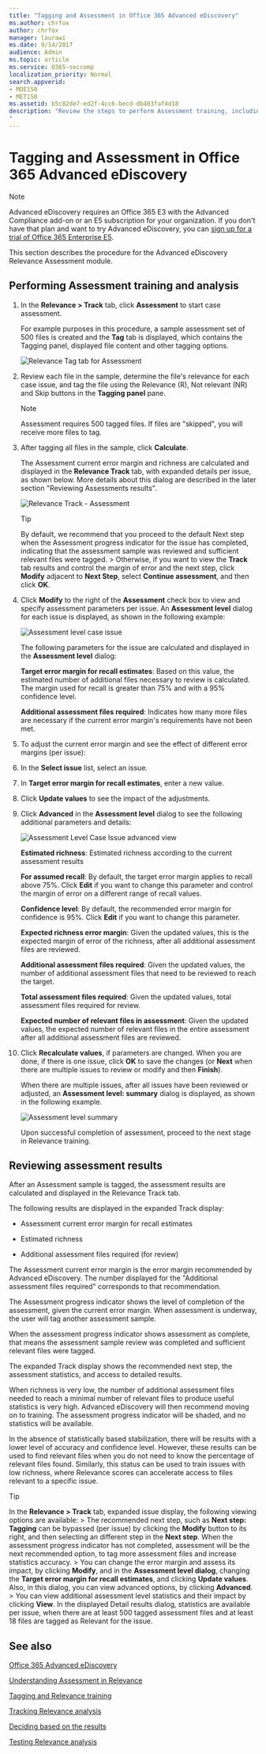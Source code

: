 ```yaml
---
title: "Tagging and Assessment in Office 365 Advanced eDiscovery"
ms.author: chrfox
author: chrfox
manager: laurawi
ms.date: 9/14/2017
audience: Admin
ms.topic: article
ms.service: O365-seccomp
localization_priority: Normal
search.appverid: 
- MOE150
- MET150
ms.assetid: b5c82de7-ed2f-4cc6-becd-db403faf4d18
description: "Review the steps to perform Assessment training, including tagging files, and reviewing assessment results in Office 365 Advanced eDiscovery.
"
---
```


# Tagging and Assessment in Office 365 Advanced eDiscovery

> [!NOTE]
> Advanced eDiscovery requires an Office 365 E3 with the Advanced Compliance add-on or an E5 subscription for your organization. If you don't have that plan and want to try Advanced eDiscovery, you can [sign up for a trial of Office 365 Enterprise E5](https://go.microsoft.com/fwlink/p/?LinkID=698279). 
  
This section describes the procedure for the Advanced eDiscovery Relevance Assessment module. 
  
## Performing Assessment training and analysis

1. In the **Relevance \> Track** tab, click **Assessment** to start case assessment. 
    
    For example purposes in this procedure, a sample assessment set of 500 files is created and the **Tag** tab is displayed, which contains the Tagging panel, displayed file content and other tagging options. 
    
    ![Relevance Tag tab for Assessment](media/c8acf891-b1cd-4344-816c-eabb8cbbe742.png)
  
2. Review each file in the sample, determine the file's relevance for each case issue, and tag the file using the Relevance (R), Not relevant (NR) and Skip buttons in the **Tagging panel** pane. 
    
    > [!NOTE]
    >  Assessment requires 500 tagged files. If files are "skipped", you will receive more files to tag. 
  
3. After tagging all files in the sample, click **Calculate**. 
    
    The Assessment current error margin and richness are calculated and displayed in the **Relevance Track** tab, with expanded details per issue, as shown below. More details about this dialog are described in the later section "Reviewing Assessments results". 
    
    ![Relevance Track - Assessment](media/da911ba5-8678-40d6-9ad5-fd0b058355c1.png)
  
    > [!TIP]
    > By default, we recommend that you proceed to the default Next step when the Assessment progress indicator for the issue has completed, indicating that the assessment sample was reviewed and sufficient relevant files were tagged. > Otherwise, if you want to view the **Track** tab results and control the margin of error and the next step, click **Modify** adjacent to **Next Step**, select **Continue assessment**, and then click **OK**. 
  
1. Click **Modify** to the right of the **Assessment** check box to view and specify assessment parameters per issue. An **Assessment level** dialog for each issue is displayed, as shown in the following example: 
    
    ![Assessment level case issue](media/b7113fef-d125-4617-ae1b-c9eb0bf79aec.png)
  
    The following parameters for the issue are calculated and displayed in the **Assessment level** dialog: 
    
    **Target error margin for recall estimates**: Based on this value, the estimated number of additional files necessary to review is calculated. The margin used for recall is greater than 75% and with a 95% confidence level. 
    
    **Additional assessment files required**: Indicates how many more files are necessary if the current error margin's requirements have not been met. 
    
2. To adjust the current error margin and see the effect of different error margins (per issue):
    
1. In the **Select issue** list, select an issue. 
    
2. In **Target error margin for recall estimates**, enter a new value.
    
3. Click **Update values** to see the impact of the adjustments. 
    
3. Click **Advanced** in the **Assessment level** dialog to see the following additional parameters and details: 
    
    ![Assessment Level Case Issue advanced view](media/577d7e0e-95df-48c2-9dec-bdeab5e801d8.png)
  
    **Estimated richness**: Estimated richness according to the current assessment results
    
    **For assumed recall**: By default, the target error margin applies to recall above 75%. Click **Edit** if you want to change this parameter and control the margin of error on a different range of recall values. 
    
    **Confidence level**: By default, the recommended error margin for confidence is 95%. Click **Edit** if you want to change this parameter. 
    
    **Expected richness error margin**: Given the updated values, this is the expected margin of error of the richness, after all additional assessment files are reviewed.
    
    **Additional assessment files required**: Given the updated values, the number of additional assessment files that need to be reviewed to reach the target.
    
    **Total assessment files required**: Given the updated values, total assessment files required for review.
    
    **Expected number of relevant files in assessment**: Given the updated values, the expected number of relevant files in the entire assessment after all additional assessment files are reviewed.
    
4. Click **Recalculate values**, if parameters are changed. When you are done, if there is one issue, click **OK** to save the changes (or **Next** when there are multiple issues to review or modify and then **Finish**). 
    
    When there are multiple issues, after all issues have been reviewed or adjusted, an **Assessment level: summary** dialog is displayed, as shown in the following example. 
    
    ![Assessment level summary](media/4997b46d-10a5-4abc-b3b2-7b75a370eb9e.png)
  
    Upon successful completion of assessment, proceed to the next stage in Relevance training.
    
## Reviewing assessment results

After an Assessment sample is tagged, the assessment results are calculated and displayed in the Relevance Track tab.
  
The following results are displayed in the expanded Track display: 
  
- Assessment current error margin for recall estimates
    
- Estimated richness
    
- Additional assessment files required (for review)
    
The Assessment current error margin is the error margin recommended by Advanced eDiscovery. The number displayed for the "Additional assessment files required" corresponds to that recommendation.
  
The Assessment progress indicator shows the level of completion of the assessment, given the current error margin. When assessment is underway, the user will tag another assessment sample.
  
When the assessment progress indicator shows assessment as complete, that means the assessment sample review was completed and sufficient relevant files were tagged. 
  
The expanded Track display shows the recommended next step, the assessment statistics, and access to detailed results.
  
When richness is very low, the number of additional assessment files needed to reach a minimal number of relevant files to produce useful statistics is very high. Advanced eDiscovery will then recommend moving on to training. The assessment progress indicator will be shaded, and no statistics will be available. 
  
In the absence of statistically based stabilization, there will be results with a lower level of accuracy and confidence level. However, these results can be used to find relevant files when you do not need to know the percentage of relevant files found. Similarly, this status can be used to train issues with low richness, where Relevance scores can accelerate access to files relevant to a specific issue.
  
> [!TIP]
> In the **Relevance \> Track** tab, expanded issue display, the following viewing options are available: > The recommended next step, such as **Next step: Tagging** can be bypassed (per issue) by clicking the **Modify** button to its right, and then selecting an different step in the **Next step**. When the assessment progress indicator has not completed, assessment will be the next recommended option, to tag more assessment files and increase statistics accuracy. > You can change the error margin and assess its impact, by clicking **Modify**, and in the **Assessment level dialog**, changing the **Target error margin for recall estimates**, and clicking **Update values**. Also, in this dialog, you can view advanced options, by clicking **Advanced**. > You can view additional assessment level statistics and their impact by clicking **View**. In the displayed Detail results dialog, statistics are available per issue, when there are at least 500 tagged assessment files and at least 18 files are tagged as Relevant for the issue. 
  
## See also

[Office 365 Advanced eDiscovery](office-365-advanced-ediscovery.md)
  
[Understanding Assessment in Relevance](assessment-in-relevance-in-advanced-ediscovery.md)
  
[Tagging and Relevance training](tagging-and-relevance-training-in-advanced-ediscovery.md)
  
[Tracking Relevance analysis](track-relevance-analysis-in-advanced-ediscovery.md)
  
[Deciding based on the results](decision-based-on-the-results-in-advanced-ediscovery.md)
  
[Testing Relevance analysis](test-relevance-analysis-in-advanced-ediscovery.md)

